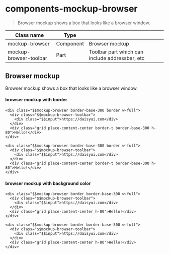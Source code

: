 # components-mockup-browser

> Browser mockup shows a box that looks like a browser window.

| Class name             | Type      |                                                |
| ---------------------- | --------- | ---------------------------------------------- |
| mockup-browser         | Component | Browser mockup                                 |
| mockup-browser-toolbar | Part      | Toolbar part which can include addressbar, etc |

## Browser mockup

Browser mockup shows a box that looks like a browser window.

[](#browser-mockup-with-border)

#### browser mockup with border

    <div class="$$mockup-browser border-base-300 border w-full">
      <div class="$$mockup-browser-toolbar">
        <div class="$$input">https://daisyui.com</div>
      </div>
      <div class="grid place-content-center border-t border-base-300 h-80">Hello!</div>
    </div>

    <div class="$$mockup-browser border-base-300 border w-full">
      <div class="$$mockup-browser-toolbar">
        <div class="$$input">https://daisyui.com</div>
      </div>
      <div class="grid place-content-center border-t border-base-300 h-80">Hello!</div>
    </div>

[](#browser-mockup-with-background-color)

#### browser mockup with background color

    <div class="$$mockup-browser border border-base-300 w-full">
      <div class="$$mockup-browser-toolbar">
        <div class="$$input">https://daisyui.com</div>
      </div>
      <div class="grid place-content-center h-80">Hello!</div>
    </div>

    <div class="$$mockup-browser border border-base-300 w-full">
      <div class="$$mockup-browser-toolbar">
        <div class="$$input">https://daisyui.com</div>
      </div>
      <div class="grid place-content-center h-80">Hello!</div>
    </div>
